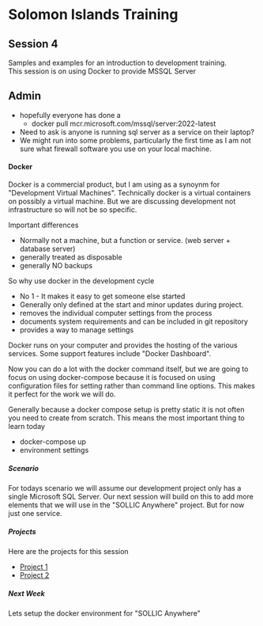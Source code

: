 # Solomon Islands Training

## Session 4
Samples and examples for an introduction to development training.  
This session is on using Docker to provide MSSQL Server

## Admin
- hopefully everyone has done a 
  - docker pull mcr.microsoft.com/mssql/server:2022-latest
- Need to ask is anyone is running sql server as a service on their laptop?
- We might run into some problems, particularly the first time as I am not sure what firewall software you use on your local machine.

#### Docker
Docker is a commercial product, but I am using as a synoynm for "Development Virtual Machines".   Technically docker is a virtual containers on possibly a virtual machine.  But we are discussing development not infrastructure so will not be so specific.

Important differences
- Normally not a machine, but a function or service. (web server + database server)
- generally treated as disposable
- generally NO backups

So why use docker in the development cycle
- No 1 - It makes it easy to get someone else started
- Generally only defined at the start and minor updates during project.
- removes the individual computer settings from the process
- documents system requirements and can be included in git repository
- provides a way to manage settings

Docker runs on your computer and provides the hosting of the various services.   Some support features include "Docker Dashboard".  

Now you can do a lot with the docker command itself, but we are going to focus on using docker-compose because it is focused on using configuration files for setting rather than command line options.  This makes it perfect for the work we will do.

Generally because a docker compose setup is pretty static it is not often you need to create from scratch.   This means the most important thing to learn today 
- docker-compose up
- environment settings

##### Scenario
For todays scenario we will assume our development project only has a single Microsoft SQL Server.  Our next session will build on this to add more elements that we will use in the "SOLLIC Anywhere" project.  But for now just one service.


##### Projects
Here are the projects for this session
- [Project 1](./project1/README.md)
- [Project 2](./project2/README.md)

##### Next Week
Lets setup the docker environment for "SOLLIC Anywhere"


